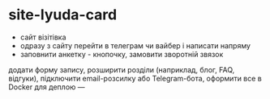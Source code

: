 # site-lyuda-card

* сайт візітівка
* одразу з сайту перейти в телеграм чи вайбер і написати напряму
* заповнити анкетку - кнопочку, замовити зворотній звязок

додати форму запису,
розширити розділи (наприклад, блог, FAQ, відгуки),
підключити email-розсилку або Telegram-бота,
оформити все в Docker для деплою —